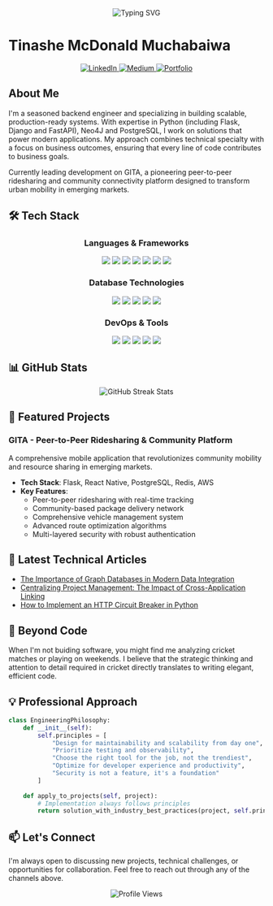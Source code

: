 <div align="center">
  <img src="https://readme-typing-svg.herokuapp.com?font=Poppins&weight=600&size=28&duration=4000&pause=1000&color=0366D6&center=true&vCenter=true&width=800&lines=Backend+Engineer+%7C+Fullstack+Engineer+%7C+Mobile+Developer;Python+%7C+Flask+%7C+React+Native+%7C+PostgreSQL;Building+Enterprise-Grade+Solutions" alt="Typing SVG" />
</div>

# Tinashe McDonald Muchabaiwa

<div align="center">
  <a href="https://linkedin.com/in/tinashe-muchabaiwa">
    <img src="https://img.shields.io/badge/LinkedIn-0077B5?style=for-the-badge&logo=linkedin&logoColor=white" alt="LinkedIn"/>
  </a>
  <a href="https://medium.com/@themuchy">
    <img src="https://img.shields.io/badge/Medium-12100E?style=for-the-badge&logo=medium&logoColor=white" alt="Medium"/>
  </a>
  <a href="http://tinashe.my">
    <img src="https://img.shields.io/badge/Portfolio-0366D6?style=for-the-badge&logo=google-chrome&logoColor=white" alt="Portfolio"/>
  </a>
</div>

## About Me

I'm a seasoned backend engineer and specializing in building scalable, production-ready systems. With expertise in Python (including Flask, Django and FastAPI), Neo4J and PostgreSQL, I work on solutions that power modern applications. My approach combines technical specialty with a focus on business outcomes, ensuring that every line of code contributes to business goals.

Currently leading development on GITA, a pioneering peer-to-peer ridesharing and community connectivity platform designed to transform urban mobility in emerging markets.

## 🛠️ Tech Stack

<div align="center">
  
### Languages & Frameworks
  
<img src="https://img.shields.io/badge/Python-3776AB?style=for-the-badge&logo=python&logoColor=white"/> <img src="https://img.shields.io/badge/Flask-000000?style=for-the-badge&logo=flask&logoColor=white"/> <img src="https://img.shields.io/badge/Django-092E20?style=for-the-badge&logo=django&logoColor=white"/> <img src="https://img.shields.io/badge/JavaScript-F7DF1E?style=for-the-badge&logo=javascript&logoColor=black"/> <img src="https://img.shields.io/badge/React-20232A?style=for-the-badge&logo=react&logoColor=61DAFB"/> <img src="https://img.shields.io/badge/React_Native-20232A?style=for-the-badge&logo=react&logoColor=61DAFB"/> <img src="https://img.shields.io/badge/Tailwind_CSS-38B2AC?style=for-the-badge&logo=tailwind-css&logoColor=white"/>

### Database Technologies

<img src="https://img.shields.io/badge/PostgreSQL-316192?style=for-the-badge&logo=postgresql&logoColor=white"/> <img src="https://img.shields.io/badge/Neo4j-008CC1?style=for-the-badge&logo=neo4j&logoColor=white"/> <img src="https://img.shields.io/badge/MySQL-4479A1?style=for-the-badge&logo=mysql&logoColor=white"/> <img src="https://img.shields.io/badge/SQLAlchemy-FF0000?style=for-the-badge"/> <img src="https://img.shields.io/badge/GraphQL-E10098?style=for-the-badge&logo=graphql&logoColor=white"/>

### DevOps & Tools

<img src="https://img.shields.io/badge/Docker-2496ED?style=for-the-badge&logo=docker&logoColor=white"/> <img src="https://img.shields.io/badge/Kubernetes-326CE5?style=for-the-badge&logo=kubernetes&logoColor=white"/> <img src="https://img.shields.io/badge/Git-F05032?style=for-the-badge&logo=git&logoColor=white"/> <img src="https://img.shields.io/badge/GitHub_Actions-2088FF?style=for-the-badge&logo=github-actions&logoColor=white"/> <img src="https://img.shields.io/badge/AWS-232F3E?style=for-the-badge&logo=amazon-aws&logoColor=white"/>

</div>

## 📊 GitHub Stats

<div align="center">
  <img src="https://github-readme-streak-stats.herokuapp.com/?user=TinasheMuchabaiwa&theme=tokyonight" alt="GitHub Streak Stats" />
</div>

## 🚀 Featured Projects

### GITA - Peer-to-Peer Ridesharing & Community Platform
A comprehensive mobile application that revolutionizes community mobility and resource sharing in emerging markets.

- **Tech Stack**: Flask, React Native, PostgreSQL, Redis, AWS
- **Key Features**: 
  - Peer-to-peer ridesharing with real-time tracking
  - Community-based package delivery network
  - Comprehensive vehicle management system
  - Advanced route optimization algorithms
  - Multi-layered security with robust authentication


## 📝 Latest Technical Articles

- [The Importance of Graph Databases in Modern Data Integration](https://medium.com/@themuchy/the-importance-of-graph-databases-in-modern-data-integration-1598af3c9e7c)
- [Centralizing Project Management: The Impact of Cross-Application Linking](https://medium.com/@themuchy/centralizing-project-management-the-impact-of-cross-application-linking-c52b18f78b3c)
- [How to Implement an HTTP Circuit Breaker in Python](https://medium.com/@themuchy/how-to-implement-an-http-circuit-breaker-with-python-2a346bfd68b0)

## 🏏 Beyond Code

When I'm not buiding software, you might find me analyzing cricket matches or playing on weekends. I believe that the strategic thinking and attention to detail required in cricket directly translates to writing elegant, efficient code.

## 💡 Professional Approach

```python
class EngineeringPhilosophy:
    def __init__(self):
        self.principles = [
            "Design for maintainability and scalability from day one",
            "Prioritize testing and observability",
            "Choose the right tool for the job, not the trendiest",
            "Optimize for developer experience and productivity",
            "Security is not a feature, it's a foundation"
        ]
        
    def apply_to_projects(self, project):
        # Implementation always follows principles
        return solution_with_industry_best_practices(project, self.principles)
```

## 📫 Let's Connect

I'm always open to discussing new projects, technical challenges, or opportunities for collaboration. Feel free to reach out through any of the channels above.

<div align="center">
  <img src="https://komarev.com/ghpvc/?username=TinasheMuchabaiwa&label=Profile+Views&color=0366D6" alt="Profile Views" />
</div>
